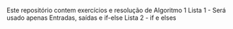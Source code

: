 Este repositório contem exercícios e resolução de Algoritmo 1 
Lista 1 - Será usado apenas Entradas, saídas e if-else
Lista 2 - if e elses 